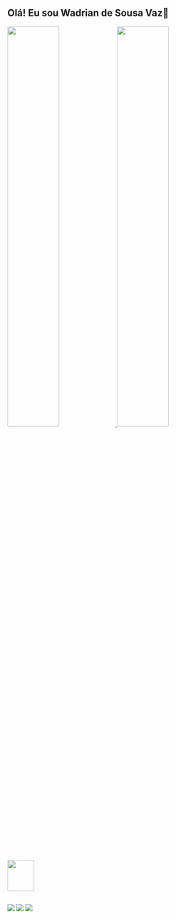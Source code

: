 ## Olá! Eu sou Wadrian de Sousa Vaz👋

<div> 
<a href="https://github.com/Wadriandesousa">
<img width="48%" src="https://github-readme-stats.vercel.app/api?username=Wadriandesousa&show_icons=true&theme=dracula&include_all_commits=true&count_private=true"/>
<img width="48%" src="https://github-readme-stats.vercel.app/api/top-langs/?username=Wadriandesousa&layout=compact&langs_count=16&theme=dracula"/>
</div>

<div> 
<img src="https://cdn.jsdelivr.net/gh/devicons/devicon@latest/icons/java/java-original-wordmark.svg" width="60em" height="70em"/>     
</div>

##
 
<div> 
  <a href="https://instagram.com/dri.sxz" target="_blank"><img src="https://img.shields.io/badge/-Instagram-%23E4405F?style=for-the-badge&logo=instagram&logoColor=white" target="_blank"></a>
  <a href = "mailto:contatowadriandesouza@gmail.com"><img src="https://img.shields.io/badge/-Gmail-%23333?style=for-the-badge&logo=gmail&logoColor=white" target="_blank"></a>
  <a href="https://www.linkedin.com/in/wadrian-sousa-vaz-46a0ba302/" target="_blank"><img src="https://img.shields.io/badge/-LinkedIn-%230077B5?style=for-the-badge&logo=linkedin&logoColor=white" target="_blank"></a> 
</div>
